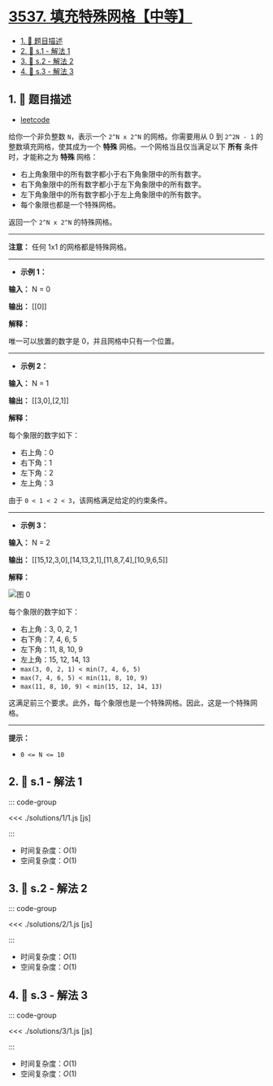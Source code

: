 # [3537. 填充特殊网格【中等】](https://github.com/tnotesjs/TNotes.leetcode/tree/main/notes/3537.%20%E5%A1%AB%E5%85%85%E7%89%B9%E6%AE%8A%E7%BD%91%E6%A0%BC%E3%80%90%E4%B8%AD%E7%AD%89%E3%80%91)

<!-- region:toc -->

- [1. 📝 题目描述](#1--题目描述)
- [2. 🎯 s.1 - 解法 1](#2--s1---解法-1)
- [3. 🎯 s.2 - 解法 2](#3--s2---解法-2)
- [4. 🎯 s.3 - 解法 3](#4--s3---解法-3)

<!-- endregion:toc -->

## 1. 📝 题目描述

- [leetcode](https://leetcode.cn/problems/fill-a-special-grid/)

给你一个非负整数 `N`，表示一个 `2^N x 2^N` 的网格。你需要用从 0 到 `2^2N - 1` 的整数填充网格，使其成为一个 **特殊** 网格。一个网格当且仅当满足以下 **所有** 条件时，才能称之为 **特殊** 网格：

- 右上角象限中的所有数字都小于右下角象限中的所有数字。
- 右下角象限中的所有数字都小于左下角象限中的所有数字。
- 左下角象限中的所有数字都小于左上角象限中的所有数字。
- 每个象限也都是一个特殊网格。

返回一个 `2^N x 2^N` 的特殊网格。

---

**注意：** 任何 1x1 的网格都是特殊网格。

---

- **示例 1：**

**输入：** N = 0

**输出：** [[0]]

**解释：**

唯一可以放置的数字是 0，并且网格中只有一个位置。

---

- **示例 2：**

**输入：** N = 1

**输出：** [[3,0],[2,1]]

**解释：**

每个象限的数字如下：

- 右上角：0
- 右下角：1
- 左下角：2
- 左上角：3

由于 `0 < 1 < 2 < 3`，该网格满足给定的约束条件。

---

- **示例 3：**

**输入：** N = 2

**输出：** [[15,12,3,0],[14,13,2,1],[11,8,7,4],[10,9,6,5]]

**解释：**

![图 0](https://cdn.jsdelivr.net/gh/tnotesjs/imgs@main/2025-09-29-23-05-56.png)

每个象限的数字如下：

- 右上角：3, 0, 2, 1
- 右下角：7, 4, 6, 5
- 左下角：11, 8, 10, 9
- 左上角：15, 12, 14, 13
- `max(3, 0, 2, 1) < min(7, 4, 6, 5)`
- `max(7, 4, 6, 5) < min(11, 8, 10, 9)`
- `max(11, 8, 10, 9) < min(15, 12, 14, 13)`

这满足前三个要求。此外，每个象限也是一个特殊网格。因此，这是一个特殊网格。

---

**提示：**

- `0 <= N <= 10`

## 2. 🎯 s.1 - 解法 1

::: code-group

<<< ./solutions/1/1.js [js]

:::

- 时间复杂度：$O(1)$
- 空间复杂度：$O(1)$

## 3. 🎯 s.2 - 解法 2

::: code-group

<<< ./solutions/2/1.js [js]

:::

- 时间复杂度：$O(1)$
- 空间复杂度：$O(1)$

## 4. 🎯 s.3 - 解法 3

::: code-group

<<< ./solutions/3/1.js [js]

:::

- 时间复杂度：$O(1)$
- 空间复杂度：$O(1)$
